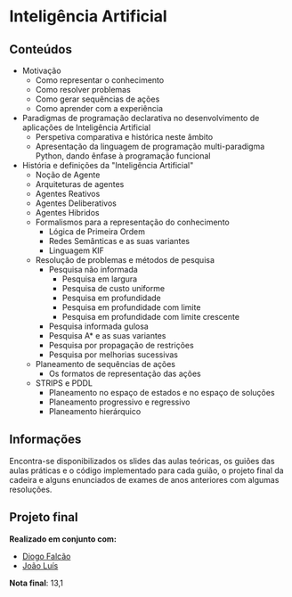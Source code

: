 # Inteligência Artificial

## Conteúdos

- Motivação
    - Como representar o conhecimento
    - Como resolver problemas
    - Como gerar sequências de ações
    - Como aprender com a experiência
- Paradigmas de programação declarativa no desenvolvimento de aplicações de Inteligência Artificial
    - Perspetiva comparativa e histórica neste âmbito
    - Apresentação da linguagem de programação multi-paradigma Python, dando ênfase à programação funcional
- História e definições da "Inteligência Artificial"
    - Noção de Agente
    - Arquiteturas de agentes
    - Agentes Reativos
    - Agentes Deliberativos
    - Agentes Hibridos
    - Formalismos para a representação do conhecimento
        - Lógica de Primeira Ordem
        - Redes Semânticas e as suas variantes
        - Linguagem KIF
    - Resolução de problemas e métodos de pesquisa
        - Pesquisa não informada
            - Pesquisa em largura
            - Pesquisa de custo uniforme
            - Pesquisa em profundidade
            - Pesquisa em profundidade com limite
            - Pesquisa em profundidade com limite crescente
        - Pesquisa informada gulosa
        - Pesquisa A* e as suas variantes
        - Pesquisa por propagação de restrições
        - Pesquisa por melhorias sucessivas
    - Planeamento de sequências de ações
        - Os formatos de representação das ações
    - STRIPS e PDDL
        - Planeamento no espaço de estados e no espaço de soluções
        - Planeamento progressivo e regressivo
        - Planeamento hierárquico

## Informações 

Encontra-se disponibilizados os slides das aulas teóricas, os guiões das aulas práticas e o código implementado para cada guião, o projeto final da cadeira e alguns enunciados de exames de anos anteriores com algumas resoluções.

## Projeto final

__Realizado em conjunto com:__
- [Diogo Falcão](https://github.com/falcaodiogo)
- [João Luís](https://github.com/jnluis)

__Nota final__: 13,1
